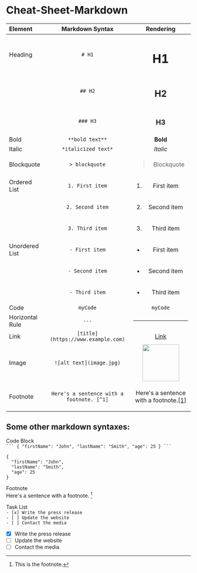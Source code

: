 # Cheat-Sheet-Markdown

| Element | Markdown Syntax | Rendering |
| :--------------- | :---------------: | :---------------: |
| Heading | `# H1` | <h1>H1</h1> |
|  | `## H2` | <h2>H2</h2> |
|  | `### H3` | <h3>H3</h3> |
| Bold | `**bold text**` | <b>Bold</b> |
| Italic | `*italicized text*` | <i>Italic</i> |
| Blockquote | `> blockquote` | <blockquote cite="https://www.huxley.net/bnw/four.html"><p>Blockquote</p></blockquote> |
| Ordered List | `1. First item` | <ol><li>First item</li></ol> |
|  | `2. Second item` | <ol start="2"><li>Second item</li></ol> |
|  | `3. Third item` | <ol start="3"><li>Third item</li></ol> |
| Unordered List | `- First item` | <ul><li>First item</li></ul> |
|  | `- Second item` | <ul><li>Second item</li></ul> |
|  | `- Third item` | <ul><li>Third item</li></ul> |
| Code | `myCode` | `myCode` |
| Horizontal Rule	 | `---` | <hr /> |
| Link | `[title](https://www.example.com)` | <a href="">Link</a> |
| Image | `![alt text](image.jpg)` | <img src="https://interactive-examples.mdn.mozilla.net/media/cc0-images/grapefruit-slice-332-332.jpg" heigh="100" width="100"></img> |
| Footnote | `Here's a sentence with a footnote. [^1]` | <p>Here's a sentence with a footnote.<a href="">[1]</a></p> |

<h2>Some other markdown syntaxes:</h2>

Code Block<br>
` ``` {
  "firstName": "John",
  "lastName": "Smith",
  "age": 25
} ```  `


```
{
  "firstName": "John",
  "lastName": "Smith",
  "age": 25
}
```
Footnote	
Here's a sentence with a footnote. [^1]

[^1]: This is the footnote.

Task List<br>
`- [x] Write the press release`<br>
`- [ ] Update the website`<br>
`- [ ] Contact the media`<br>
- [x] Write the press release
- [ ] Update the website
- [ ] Contact the media
